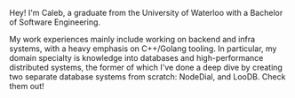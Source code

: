 Hey! I'm Caleb, a graduate from the University of Waterloo with a Bachelor of Software Engineering. 

My work experiences mainly include working on backend and infra systems, with a heavy emphasis on C++/Golang tooling. 
In particular, my domain specialty is knowledge into databases and high-performance distributed systems, the former of which I've done a deep dive by creating two separate database systems from scratch: NodeDial, and LooDB. Check them out!
